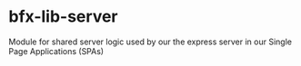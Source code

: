 # bfx-lib-server

Module for shared server logic used by our the express server in our Single Page Applications (SPAs)
